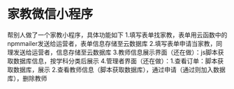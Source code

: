 # 家教微信小程序
帮别人做了一个家教小程序，具体功能如下
1.填写表单找家教，表单用云函数中的npmmailer发送给运营者，表单信息存储至云数据库
2.填写表单申请当家教，同理发送给运营者，信息存储至云数据库
3.教师信息展示界面（还在做）：js脚本获取数据库信息，按学科分类后展示
4.管理者界面（还在做）：1.查看订单：脚本获取数据库，展示
              2.查看教师信息（脚本获取数据库），通过申请（通过则加入数据库），删除教师


